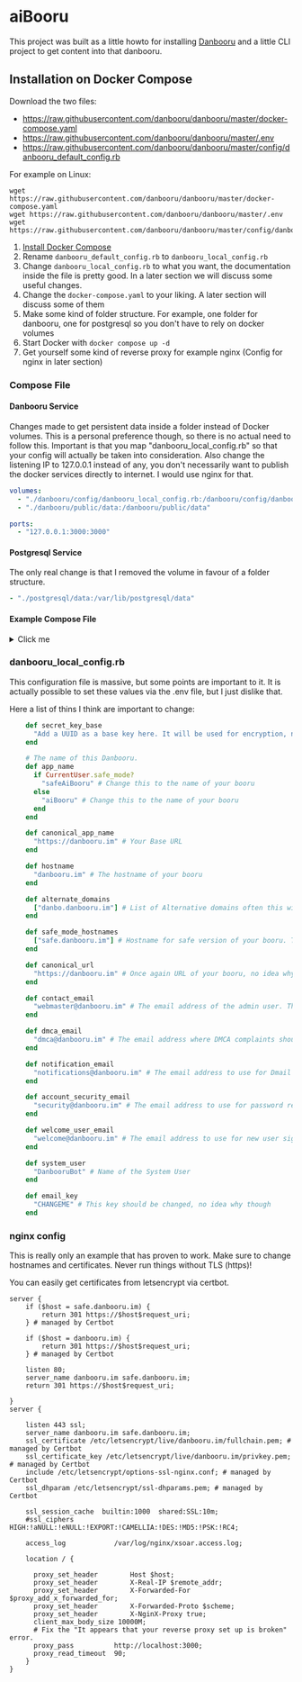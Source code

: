 # aiBooru

This project was built as a little howto for installing [Danbooru](https://github.com/danbooru/danbooru)
and a little CLI project to get content into that danbooru.

## Installation on Docker Compose

Download the two files:

- https://raw.githubusercontent.com/danbooru/danbooru/master/docker-compose.yaml
- https://raw.githubusercontent.com/danbooru/danbooru/master/.env
- https://raw.githubusercontent.com/danbooru/danbooru/master/config/danbooru_default_config.rb

For example on Linux:

```
wget https://raw.githubusercontent.com/danbooru/danbooru/master/docker-compose.yaml
wget https://raw.githubusercontent.com/danbooru/danbooru/master/.env
wget https://raw.githubusercontent.com/danbooru/danbooru/master/config/danbooru_default_config.rb
```

1. [Install Docker Compose](https://github.com/docker/compose)
2. Rename ``danbooru_default_config.rb`` to ``danbooru_local_config.rb``
3. Change ``danbooru_local_config.rb`` to what you want, the documentation inside the file is pretty good. In a later
   section we will discuss some useful changes.
4. Change the ``docker-compose.yaml`` to your liking. A later section will discuss some of them
5. Make some kind of folder structure. For example, one folder for danbooru, one for postgresql so you don't have to
   rely on docker volumes
6. Start Docker with ``docker compose up -d``
7. Get yourself some kind of reverse proxy for example nginx (Config for nginx in later section)

### Compose File

#### Danbooru Service

Changes made to get persistent data inside a folder instead of Docker volumes.
This is a personal preference though, so there is no actual need to follow this.
Important is that you map "danbooru_local_config.rb" so that your config will actually be taken into consideration.
Also change the listening IP to 127.0.0.1 instead of any, you don't necessarily want to publish the docker services
directly to internet. I would use nginx for that.

```yaml
volumes:
  - "./danbooru/config/danbooru_local_config.rb:/danbooru/config/danbooru_local_config.rb"
  - "./danbooru/public/data:/danbooru/public/data"

ports:
  - "127.0.0.1:3000:3000"
```

#### Postgresql Service

The only real change is that I removed the volume in favour of a folder structure.

```yaml
- "./postgresql/data:/var/lib/postgresql/data"
```

#### Example Compose File

<details>
  <summary>Click me</summary>

```yaml
version: "3.4"

name: danbooru

x-base-template: &base-template
  user: root
  # pull_policy: always # Uncomment this to always pull the latest image when deploying.
  image: ghcr.io/danbooru/danbooru:production # you can change this to danbooru:master to get the latest upstream changes
  environment:
    RAILS_ENV: production # Set this to development to force danbooru to freshly compile js/css assets (for example if you're doing local development)
    RAILS_SERVE_STATIC_FILES: true
    PUMA_WORKERS: 1
    DATABASE_URL: postgresql://danbooru@postgres/danbooru
    DANBOORU_REDIS_URL: redis://redis:6379
    DANBOORU_IQDB_URL: http://iqdb:5588
    # If you want to host danbooru under your own domain you need to replace the above line with the following (replace with your actual domain):
    DANBOORU_CANONICAL_URL: https://danbooru.im
    DANBOORU_HOSTNAME: danbooru.im
  volumes:
    #- "danbooru-images:/danbooru/public/data"
    # # If you want to do local development you can uncomment these lines to force the container to use your local changes
    # # Simply replace $HOME/danbooru to where you cloned the repo
    - "./danbooru/config/danbooru_local_config.rb:/danbooru/config/danbooru_local_config.rb"
    - "./danbooru/public/data:/danbooru/public/data"

services:
  danbooru:
    <<: *base-template
    ports:
      - "127.0.0.1:3000:3000"
    tmpfs:
      - /tmp
    depends_on:
      - postgres
    command: [ "bash", "-c", "bin/rails db:prepare && bin/rails db:seed && bin/rails server -b 0.0.0.0" ]

  cron:
    <<: *base-template
    depends_on:
      - danbooru
    command: [ "bash", "-c", "bin/wait-for-http http://danbooru:3000 5s && bin/rails danbooru:cron" ]

  jobs:
    <<: *base-template
    depends_on:
      - danbooru
    command: [ "bash", "-c", "bin/wait-for-http http://danbooru:3000 5s && bin/good_job start" ]

  # https://github.com/danbooru/iqdb
  # https://hub.docker.com/repository/docker/evazion/iqdb
  iqdb:
    image: evazion/iqdb
    volumes:
      - "iqdb-data:/iqdb/data"
    command: [ "http", "0.0.0.0", "5588", "/iqdb/data/iqdb.sqlite" ]

  redis:
    image: redis

  postgres:
    image: evazion/postgres
    environment:
      POSTGRES_USER: danbooru
      POSTGRES_HOST_AUTH_METHOD: trust
    volumes:
      - "./postgresql/data:/var/lib/postgresql/data"

volumes:
  iqdb-data:
    name: iqdb-data
```

</details>

### danbooru_local_config.rb

This configuration file is massive, but some points are important to it.
It is actually possible to set these values via the .env file, but I just dislike that.

Here a list of thins I think are important to change:

````ruby
    def secret_key_base
      "Add a UUID as a base key here. It will be used for encryption, never share this key."
    end

    # The name of this Danbooru.
    def app_name
      if CurrentUser.safe_mode?
        "safeAiBooru" # Change this to the name of your booru
      else
        "aiBooru" # Change this to the name of your booru
      end
    end

    def canonical_app_name
      "https://danbooru.im" # Your Base URL
    end

    def hostname
      "danbooru.im" # The hostname of your booru
    end

    def alternate_domains
      ["danbo.danbooru.im"] # List of Alternative domains often this will just be empty: []
    end

    def safe_mode_hostnames
      ["safe.danbooru.im"] # Hostname for safe version of your booru. This does not need to be added to alternate domains
    end

    def canonical_url
      "https://danbooru.im" # Once again URL of your booru, no idea why it's there twice
    end

    def contact_email
      "webmaster@danbooru.im" # The email address of the admin user. This email will be publicly displayed on the contact page.
    end

    def dmca_email
      "dmca@danbooru.im" # The email address where DMCA complaints should be sent.
    end

    def notification_email
      "notifications@danbooru.im" # The email address to use for Dmail notifications.
    end

    def account_security_email
      "security@danbooru.im" # The email address to use for password reset and email verification emails.
    end

    def welcome_user_email
      "welcome@danbooru.im" # The email address to use for new user signup emails.
    end

    def system_user
      "DanbooruBot" # Name of the System User
    end

    def email_key
      "CHANGEME" # This key should be changed, no idea why though
    end
````

### nginx config

This is really only an example that has proven to work.
Make sure to change hostnames and certificates.
Never run things without TLS (https)!

You can easily get certificates from letsencrypt via certbot.

```
server {
    if ($host = safe.danbooru.im) {
        return 301 https://$host$request_uri;
    } # managed by Certbot

    if ($host = danbooru.im) {
        return 301 https://$host$request_uri;
    } # managed by Certbot

    listen 80;
    server_name danbooru.im safe.danbooru.im;
    return 301 https://$host$request_uri;

}
server {

    listen 443 ssl;
    server_name danbooru.im safe.danbooru.im;
    ssl_certificate /etc/letsencrypt/live/danbooru.im/fullchain.pem; # managed by Certbot
    ssl_certificate_key /etc/letsencrypt/live/danbooru.im/privkey.pem; # managed by Certbot
    include /etc/letsencrypt/options-ssl-nginx.conf; # managed by Certbot
    ssl_dhparam /etc/letsencrypt/ssl-dhparams.pem; # managed by Certbot

    ssl_session_cache  builtin:1000  shared:SSL:10m;
    #ssl_ciphers HIGH:!aNULL:!eNULL:!EXPORT:!CAMELLIA:!DES:!MD5:!PSK:!RC4;

    access_log            /var/log/nginx/xsoar.access.log;

    location / {

      proxy_set_header        Host $host;
      proxy_set_header        X-Real-IP $remote_addr;
      proxy_set_header        X-Forwarded-For $proxy_add_x_forwarded_for;
      proxy_set_header        X-Forwarded-Proto $scheme;
      proxy_set_header        X-NginX-Proxy true;
      client_max_body_size 10000M;
      # Fix the "It appears that your reverse proxy set up is broken" error.
      proxy_pass          http://localhost:3000;
      proxy_read_timeout  90;
    }
}
```
